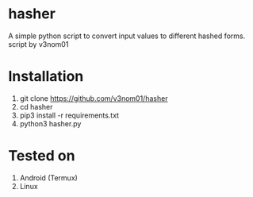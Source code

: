 # hasher
A simple python script to convert input values to different hashed forms.
script by v3nom01

# Installation
1) git clone https://github.com/v3nom01/hasher
2) cd hasher
3) pip3 install -r requirements.txt
4) python3 hasher.py

# Tested on
1) Android (Termux)
2) Linux
